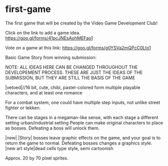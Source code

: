 # first-game
The first game that will be created by the Video Game Development Club!

Click on the link to add a game idea.
https://goo.gl/forms/41pcJNEsAohMEFao1

Vote on a game at this link:
https://goo.gl/forms/g0YSVa2mQPcC0Lto1


Basic Game Story from winning submission:

NOTE: ALL IDEAS HERE CAN BE CHANGED THROUGHOUT THE DEVELOPEMENT PROCESS. THESE ARE JUST THE IDEAS OF THE SUBMISSION, BUT THEY ARE STILL THE BASIS OF THE GAME

|vetoed|//16 bit, cute, chibi, pastel-colored form
multiple playable characters, and at least one romance

For a combat system, one could have multiple step inputs, not unlike street fighter or tekken.

There can be stages in a megaman-like sense, with each stage a different setting
urban/industrial setting
People can make original characters to place as bosses. Defeating a boss will unlock them.

|new|
|Story|
bosses leave graphic effects on the game, and your goal is to return the game to normal. Defeating bosses changes a graphics style.
|new art style|dead cells type style, semi cartoonish
  
Approx. 20 by 70 pixel sprites.
